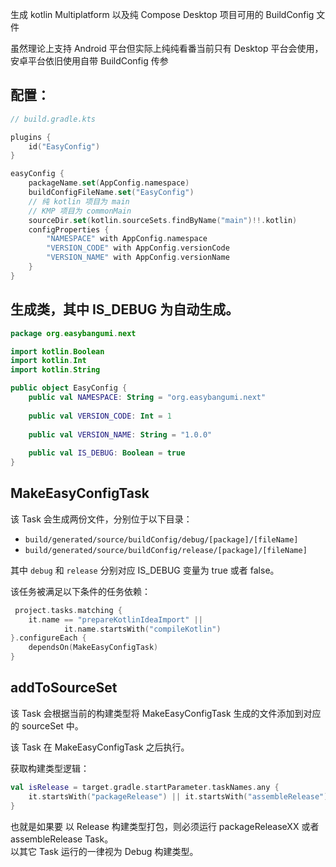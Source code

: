 生成 kotlin Multiplatform 以及纯 Compose Desktop 项目可用的 BuildConfig 文件  
 
虽然理论上支持 Android 平台但实际上纯纯看番当前只有 Desktop 平台会使用，安卓平台依旧使用自带 BuildConfig 传参

## 配置：

```kotlin
// build.gradle.kts

plugins {
    id("EasyConfig")
}

easyConfig {
    packageName.set(AppConfig.namespace)
    buildConfigFileName.set("EasyConfig")
    // 纯 kotlin 项目为 main 
    // KMP 项目为 commonMain
    sourceDir.set(kotlin.sourceSets.findByName("main")!!.kotlin)
    configProperties {
        "NAMESPACE" with AppConfig.namespace
        "VERSION_CODE" with AppConfig.versionCode
        "VERSION_NAME" with AppConfig.versionName
    }
}
```

## 生成类，其中 IS_DEBUG 为自动生成。

```kotlin
package org.easybangumi.next

import kotlin.Boolean
import kotlin.Int
import kotlin.String

public object EasyConfig {
    public val NAMESPACE: String = "org.easybangumi.next"
    
    public val VERSION_CODE: Int = 1
    
    public val VERSION_NAME: String = "1.0.0"
    
    public val IS_DEBUG: Boolean = true
}


```

## MakeEasyConfigTask

该 Task 会生成两份文件，分别位于以下目录：

* `build/generated/source/buildConfig/debug/[package]/[fileName]` 
* `build/generated/source/buildConfig/release/[package]/[fileName]`

其中 `debug` 和 `release` 分别对应 IS_DEBUG 变量为 true 或者 false。

该任务被满足以下条件的任务依赖：

```kotlin
 project.tasks.matching {
    it.name == "prepareKotlinIdeaImport" ||
            it.name.startsWith("compileKotlin")
}.configureEach {
    dependsOn(MakeEasyConfigTask)
}
```

## addToSourceSet

该 Task 会根据当前的构建类型将 MakeEasyConfigTask 生成的文件添加到对应的 sourceSet 中。  

该 Task 在 MakeEasyConfigTask 之后执行。  

获取构建类型逻辑：

```kotlin
val isRelease = target.gradle.startParameter.taskNames.any {
    it.startsWith("packageRelease") || it.startsWith("assembleRelease")
}
```  

也就是如果要 以 Release 构建类型打包，则必须运行 packageReleaseXX 或者 assembleRelease Task。  
以其它 Task 运行的一律视为 Debug 构建类型。

